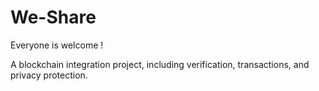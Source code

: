 # We-Share
Everyone is welcome !

A blockchain integration project, including verification, transactions, and privacy protection.
